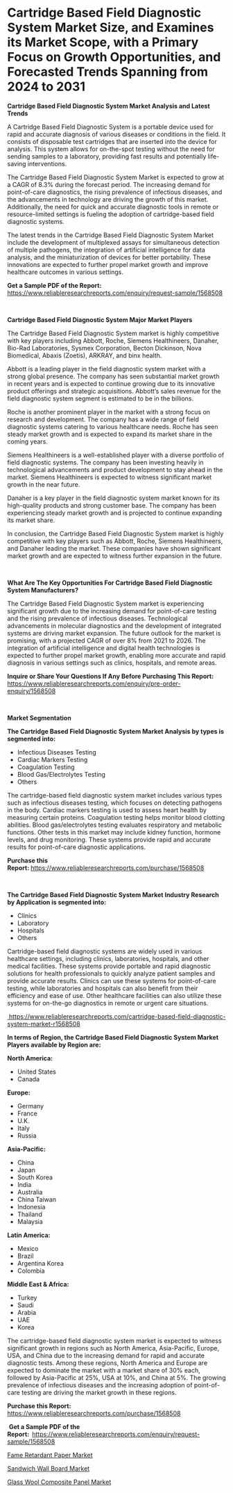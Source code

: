 <p><h1>Cartridge Based Field Diagnostic System Market Size, and Examines its Market Scope, with a Primary Focus on Growth Opportunities, and Forecasted Trends Spanning from 2024 to 2031</h1></p><p><strong>Cartridge Based Field Diagnostic System Market Analysis and Latest Trends</strong></p>
<p><p>A Cartridge Based Field Diagnostic System is a portable device used for rapid and accurate diagnosis of various diseases or conditions in the field. It consists of disposable test cartridges that are inserted into the device for analysis. This system allows for on-the-spot testing without the need for sending samples to a laboratory, providing fast results and potentially life-saving interventions.</p><p>The Cartridge Based Field Diagnostic System Market is expected to grow at a CAGR of 8.3% during the forecast period. The increasing demand for point-of-care diagnostics, the rising prevalence of infectious diseases, and the advancements in technology are driving the growth of this market. Additionally, the need for quick and accurate diagnostic tools in remote or resource-limited settings is fueling the adoption of cartridge-based field diagnostic systems.</p><p>The latest trends in the Cartridge Based Field Diagnostic System Market include the development of multiplexed assays for simultaneous detection of multiple pathogens, the integration of artificial intelligence for data analysis, and the miniaturization of devices for better portability. These innovations are expected to further propel market growth and improve healthcare outcomes in various settings.</p></p>
<p><strong>Get a Sample PDF of the Report:&nbsp;</strong> <a href="https://www.reliableresearchreports.com/enquiry/request-sample/1568508">https://www.reliableresearchreports.com/enquiry/request-sample/1568508</a></p>
<p>&nbsp;</p>
<p><strong>Cartridge Based Field Diagnostic System Major Market Players</strong></p>
<p><p>The Cartridge Based Field Diagnostic System market is highly competitive with key players including Abbott, Roche, Siemens Healthineers, Danaher, Bio-Rad Laboratories, Sysmex Corporation, Becton Dickinson, Nova Biomedical, Abaxis (Zoetis), ARKRAY, and binx health. </p><p>Abbott is a leading player in the field diagnostic system market with a strong global presence. The company has seen substantial market growth in recent years and is expected to continue growing due to its innovative product offerings and strategic acquisitions. Abbott’s sales revenue for the field diagnostic system segment is estimated to be in the billions.</p><p>Roche is another prominent player in the market with a strong focus on research and development. The company has a wide range of field diagnostic systems catering to various healthcare needs. Roche has seen steady market growth and is expected to expand its market share in the coming years.</p><p>Siemens Healthineers is a well-established player with a diverse portfolio of field diagnostic systems. The company has been investing heavily in technological advancements and product development to stay ahead in the market. Siemens Healthineers is expected to witness significant market growth in the near future.</p><p>Danaher is a key player in the field diagnostic system market known for its high-quality products and strong customer base. The company has been experiencing steady market growth and is projected to continue expanding its market share.</p><p>In conclusion, the Cartridge Based Field Diagnostic System market is highly competitive with key players such as Abbott, Roche, Siemens Healthineers, and Danaher leading the market. These companies have shown significant market growth and are expected to witness further expansion in the future.</p></p>
<p>&nbsp;</p>
<p><strong>What Are The Key Opportunities For Cartridge Based Field Diagnostic System Manufacturers?</strong></p>
<p><p>The Cartridge Based Field Diagnostic System market is experiencing significant growth due to the increasing demand for point-of-care testing and the rising prevalence of infectious diseases. Technological advancements in molecular diagnostics and the development of integrated systems are driving market expansion. The future outlook for the market is promising, with a projected CAGR of over 8% from 2021 to 2026. The integration of artificial intelligence and digital health technologies is expected to further propel market growth, enabling more accurate and rapid diagnosis in various settings such as clinics, hospitals, and remote areas.</p></p>
<p><strong>Inquire or Share Your Questions If Any Before Purchasing This Report:</strong> <a href="https://www.reliableresearchreports.com/enquiry/pre-order-enquiry/1568508">https://www.reliableresearchreports.com/enquiry/pre-order-enquiry/1568508</a></p>
<p>&nbsp;</p>
<p><strong>Market Segmentation</strong></p>
<p><strong>The Cartridge Based Field Diagnostic System Market Analysis by types is segmented into:</strong></p>
<p><ul><li>Infectious Diseases Testing</li><li>Cardiac Markers Testing</li><li>Coagulation Testing</li><li>Blood Gas/Electrolytes Testing</li><li>Others</li></ul></p>
<p><p>The cartridge-based field diagnostic system market includes various types such as infectious diseases testing, which focuses on detecting pathogens in the body. Cardiac markers testing is used to assess heart health by measuring certain proteins. Coagulation testing helps monitor blood clotting abilities. Blood gas/electrolytes testing evaluates respiratory and metabolic functions. Other tests in this market may include kidney function, hormone levels, and drug monitoring. These systems provide rapid and accurate results for point-of-care diagnostic applications.</p></p>
<p><strong>Purchase this Report:&nbsp;</strong><a href="https://www.reliableresearchreports.com/purchase/1568508">https://www.reliableresearchreports.com/purchase/1568508</a></p>
<p>&nbsp;</p>
<p><strong>The Cartridge Based Field Diagnostic System Market Industry Research by Application is segmented into:</strong></p>
<p><ul><li>Clinics</li><li>Laboratory</li><li>Hospitals</li><li>Others</li></ul></p>
<p><p>Cartridge-based field diagnostic systems are widely used in various healthcare settings, including clinics, laboratories, hospitals, and other medical facilities. These systems provide portable and rapid diagnostic solutions for health professionals to quickly analyze patient samples and provide accurate results. Clinics can use these systems for point-of-care testing, while laboratories and hospitals can also benefit from their efficiency and ease of use. Other healthcare facilities can also utilize these systems for on-the-go diagnostics in remote or urgent care situations.</p></p>
<p><a href="https://www.reliableresearchreports.com/cartridge-based-field-diagnostic-system-market-r1568508">&nbsp;https://www.reliableresearchreports.com/cartridge-based-field-diagnostic-system-market-r1568508</a></p>
<p><strong>In terms of Region, the Cartridge Based Field Diagnostic System Market Players available by Region are:</strong></p>
<p>
    <p> <strong> North America: </strong>
        <ul>
            <li>United States</li>
            <li>Canada</li>
        </ul>
        </p> 
    <p> <strong> Europe: </strong>
        <ul>
            <li>Germany</li>
            <li>France</li>
            <li>U.K.</li>
            <li>Italy</li>
            <li>Russia</li>
        </ul>
        </p> 
    <p> <strong> Asia-Pacific: </strong>
        <ul>
            <li>China</li>
            <li>Japan</li>
            <li>South Korea</li>
            <li>India</li>
            <li>Australia</li>
            <li>China Taiwan</li>
            <li>Indonesia</li>
            <li>Thailand</li>
            <li>Malaysia</li>
        </ul>
        </p> 
    <p> <strong> Latin America: </strong>
        <ul>
            <li>Mexico</li>
            <li>Brazil</li>
            <li>Argentina Korea</li>
            <li>Colombia</li>
        </ul>
        </p> 
    <p> <strong> Middle East & Africa: </strong>
        <ul>
            <li>Turkey</li>
            <li>Saudi</li>
            <li>Arabia</li>
            <li>UAE</li>
            <li>Korea</li>
        </ul>
    </p>
    </p>
<p><p>The cartridge-based field diagnostic system market is expected to witness significant growth in regions such as North America, Asia-Pacific, Europe, USA, and China due to the increasing demand for rapid and accurate diagnostic tests. Among these regions, North America and Europe are expected to dominate the market with a market share of 30% each, followed by Asia-Pacific at 25%, USA at 10%, and China at 5%. The growing prevalence of infectious diseases and the increasing adoption of point-of-care testing are driving the market growth in these regions.</p></p>
<p><strong>Purchase this Report: </strong><a href="https://www.reliableresearchreports.com/purchase/1568508">https://www.reliableresearchreports.com/purchase/1568508</a></p>
<p>&nbsp;<strong>Get a Sample PDF of the Report:&nbsp;&nbsp;</strong><a href="https://www.reliableresearchreports.com/enquiry/request-sample/1568508">https://www.reliableresearchreports.com/enquiry/request-sample/1568508</a></p>
<p><strong></strong></p>
<p><p><a href="https://github.com/tamvrosiya/Market-Research-Report-List-5/blob/main/fame-retardant-paper-market.md">Fame Retardant Paper Market</a></p><p><a href="https://github.com/dimitrishawkinswaynenp91rgz/Market-Research-Report-List-3/blob/main/sandwich-wall-board-market.md">Sandwich Wall Board Market</a></p><p><a href="https://github.com/changoleonlaverguenzanoexiste/Market-Research-Report-List-4/blob/main/glass-wool-composite-panel-market.md">Glass Wool Composite Panel Market</a></p></p>